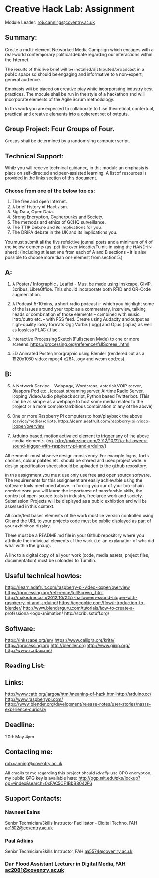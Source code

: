 # Creative Hack Lab: Assignment

Module Leader: rob.canning@coventry.ac.uk 

## Summary:

Create a multi-element Networked Media Campaign which engages with a real-world  contemporary political debate regarding our interactions within the Internet. 

The results of this live brief will be installed/distributed/broadcast in a public space so should be engaging and informative to a non-expert, general audience. 

Emphasis will be placed on creative play while incorporating industry best practices. The module shall be run in the style of a hackathon and will incorporate elements of the Agile Scrum methodology.

In this work you are expected to collaborate to fuse theoretical, contextual, practical and creative elements into a coherent set of outputs.

## Group Project: Four Groups of Four.

Groups shall be determined by a  randomising computer script.

## Technical Support:

While you will receive technical guidance, in this module an emphasis is place on self-directed and peer-assisted learning. A list of resources is provided in the links section of this document.

### Choose from one of the below topics:

1.	The free and open Internet.
2.	A brief history of Hactivism.
3.	Big Data, Open Data.
4.	Strong Encryption, Cypherpunks and Society.
5.	The methods and ethics of GCHQ surveillance.
6.	The TTIP Debate and its implications for you.
7.	The DRIPA debate in the UK and its implications you.

You must submit all the five refelctive journal posts and a minimum of 4 of the below elements (as .pdf file over Moodle/Turnit-in using the HAND-IN sheet):
(including at least one from each of A and B sections – it is also possible to choose more than one element from section 5.)

## A:

1.	A Poster / Infographic / Leaflet  - Must be made using Inskcape, GIMP, Scribus, LibreOffice. This should incorporate both RFID and QR-Code augmentation.

2.	A Podcast 5-10mins, a short radio podcast in which you highlight some of the issues around your topic as a commentary, interview, talking heads or combination of those elements – combined with music, intro/outro etc. – with RSS feed. Create using Audacity and output as high-quality lossy formats Ogg Vorbis (.ogg) and Opus (.opus) as well as lossless FLAC (.flac).

3.	Interactive Processing Sketch (Fullscreen Mode) to one or more screens: https://processing.org/reference/fullScreen_.html

4.	3D Animated Poster/Inforgraphic  using Blender (rendered out as  a 1920x1080 video: mpeg4 x264, .ogv and webm codecs).

## B:

5.	A Network Service – Webpage, Wordpress, Asterisk VOIP server, Diaspora Pod etc., Icecast streaming server, Airtime Radio Server, looping Video/Audio playback script, Python based Twitter bot. (This can be as simple as a webpage to host some media related to the project or a more complex/ambitious combination of any of the above)


6.	One or more Raspberry Pi computers to host/playback the above service/media/scripts. https://learn.adafruit.com/raspberry-pi-video-looper/overview

7.	Arduino-based,  motion activated element to trigger any of the above media elements. (eg. http://makezine.com/2012/10/22/a-halloween-sound-trigger-with-raspberry-pi-and-arduino/)



All elements must observe design consistency. For example logos, fonts choices, colour palates etc. should be shared and used project wide. A design specification sheet should be uploaded to the github repository.

In this assignment you must use only use free and open source software. 
The requirements for this assignment are easily achievable using the software tools mentioned above. In forcing you our of your tool-chain comfort zone you will learn: the importance of transferable skills, the context of open-source tools in industry, freelance work and society.
	Submission:
Projects will be displayed as a public exhibition and will be assessed in this context.

All code/text  based  elements of the work must be version controlled using Git and the URL to your projects code must be public displayed as part of your exhibition display.

There must be a README.md file in your Github repository where you attribute the individual elements of the work (i.e. an explanation of who did what within the group).

A link to a digital copy of all your work (code, media assets, project files, documentation) must be uploaded to Turnitin.


## Useful technical howtos:

https://learn.adafruit.com/raspberry-pi-video-looper/overview
https://processing.org/reference/fullScreen_.html
http://makezine.com/2012/10/22/a-halloween-sound-trigger-with-raspberry-pi-and-arduino/
https://cgcookie.com/flow/introduction-to-blender/
http://www.blenderguru.com/tutorials/how-to-create-a-professional-logo-animation/
http://scribusstuff.org/


## Software:

https://inkscape.org/en/
https://www.calligra.org/krita/
https://processing.org
http://blender.org
http://www.gimp.org/
http://www.scribus.net/

## Reading List:
## Links:
http://www.catb.org/jargon/html/meaning-of-hack.html
http://arduino.cc/
http://www.raspberrypi.com/
https://www.blender.org/development/release-notes/user-stories/nasas-experience-curiosity
                                               
## Deadline: 
20th May 4pm

## Contacting me:
rob.canning@coventry.ac.uk

All emails to me regarding this project should *ideally* use GPG encryption, my public GPG key is available here: http://pgp.mit.edu/pks/lookup?op=vindex&search=0xFAC5CF1BDB8042F6

## Support Contacts: 

### Navneet Bains
Senior Technician/Skills Instructor Facilitator - Digital Techno, FAH ac1502@coventry.ac.uk

### Paul Adkins 
Senior Technician/Skills Instructor, FAH aa5574@coventry.ac.uk

### Dan Flood Assistant Lecturer in Digital Media, FAH ac2081@coventry.ac.uk
